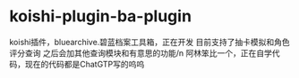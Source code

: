 # koishi-plugin-ba-plugin
koishi插件，bluearchive.碧蓝档案工具箱，正在开发
目前支持了抽卡模拟和角色评分查询
之后会加其他查询模块和有意思的功能/n
阿林笨比一个，正在自学代码，现在的代码都是ChatGTP写的呜呜
